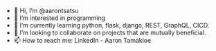 - 👋 Hi, I’m @aarontsatsu
- 👀 I’m interested in programming 
- 🌱 I’m currently learning python, flask, django, REST, GraphQL, CICD.
- 💞️ I’m looking to collaborate on projects that are mutually beneficial.
- 📫 How to reach me: LinkedIn - Aaron Tamakloe

<!---
aarontsatsu/aarontsatsu is a ✨ special ✨ repository because its `README.md` (this file) appears on your GitHub profile.
You can click the Preview link to take a look at your changes.
--->
